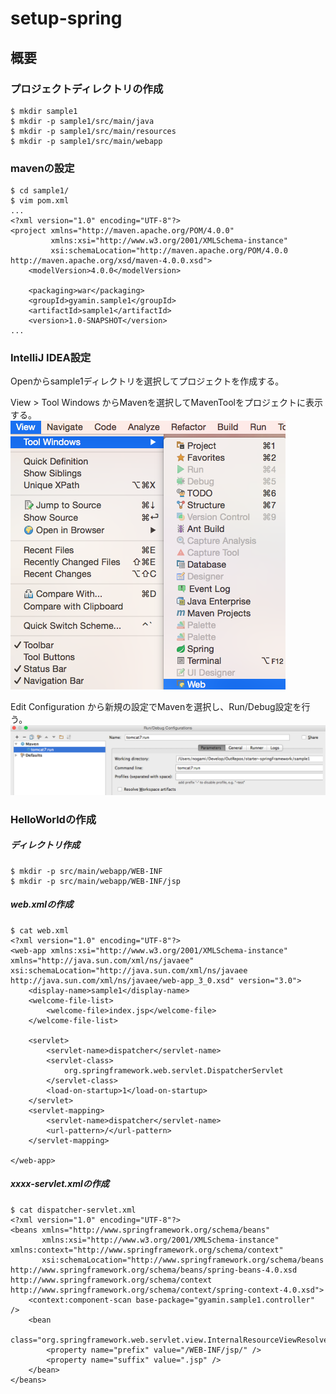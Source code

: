# setup-spring

## 概要

### プロジェクトディレクトリの作成
```
$ mkdir sample1
$ mkdir -p sample1/src/main/java
$ mkdir -p sample1/src/main/resources
$ mkdir -p sample1/src/main/webapp
```

### mavenの設定

```
$ cd sample1/
$ vim pom.xml
...
<?xml version="1.0" encoding="UTF-8"?>
<project xmlns="http://maven.apache.org/POM/4.0.0"
         xmlns:xsi="http://www.w3.org/2001/XMLSchema-instance"
         xsi:schemaLocation="http://maven.apache.org/POM/4.0.0 http://maven.apache.org/xsd/maven-4.0.0.xsd">
    <modelVersion>4.0.0</modelVersion>

    <packaging>war</packaging>
    <groupId>gyamin.sample1</groupId>
    <artifactId>sample1</artifactId>
    <version>1.0-SNAPSHOT</version>
...
```

### IntelliJ IDEA設定
Openからsample1ディレクトリを選択してプロジェクトを作成する。       

View > Tool Windows からMavenを選択してMavenToolをプロジェクトに表示する。      
![画像](./img/snp001_001.png)

Edit Configuration から新規の設定でMavenを選択し、Run/Debug設定を行う。
![画像](./img/snp001_002.png)


### HelloWorldの作成

##### ディレクトリ作成
```
$ mkdir -p src/main/webapp/WEB-INF
$ mkdir -p src/main/webapp/WEB-INF/jsp
```

##### web.xmlの作成

```
$ cat web.xml 
<?xml version="1.0" encoding="UTF-8"?>
<web-app xmlns:xsi="http://www.w3.org/2001/XMLSchema-instance" xmlns="http://java.sun.com/xml/ns/javaee" xsi:schemaLocation="http://java.sun.com/xml/ns/javaee http://java.sun.com/xml/ns/javaee/web-app_3_0.xsd" version="3.0">
    <display-name>sample1</display-name>
    <welcome-file-list>
        <welcome-file>index.jsp</welcome-file>
    </welcome-file-list>

    <servlet>
        <servlet-name>dispatcher</servlet-name>
        <servlet-class>
            org.springframework.web.servlet.DispatcherServlet
        </servlet-class>
        <load-on-startup>1</load-on-startup>
    </servlet>
    <servlet-mapping>
        <servlet-name>dispatcher</servlet-name>
        <url-pattern>/</url-pattern>
    </servlet-mapping>

</web-app>
```

##### xxxx-servlet.xmlの作成

```
$ cat dispatcher-servlet.xml 
<?xml version="1.0" encoding="UTF-8"?>
<beans xmlns="http://www.springframework.org/schema/beans"
       xmlns:xsi="http://www.w3.org/2001/XMLSchema-instance" xmlns:context="http://www.springframework.org/schema/context"
       xsi:schemaLocation="http://www.springframework.org/schema/beans
http://www.springframework.org/schema/beans/spring-beans-4.0.xsd
http://www.springframework.org/schema/context
http://www.springframework.org/schema/context/spring-context-4.0.xsd">
    <context:component-scan base-package="gyamin.sample1.controller" />
    <bean
            class="org.springframework.web.servlet.view.InternalResourceViewResolver">
        <property name="prefix" value="/WEB-INF/jsp/" />
        <property name="suffix" value=".jsp" />
    </bean>
</beans>
```